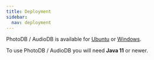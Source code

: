 ```yaml
---
title: Deployment
sidebar:
  nav: deployment
---
```


PhotoDB / AudioDB is available for [Ubuntu](/photodb/deployment/deployment_ubuntu.html) or [Windows](/photodb/deployment/deployment_windows.html).

To use PhotoDB / AudioDB you will need **Java 11** or newer.
